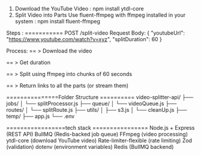 1. Download the YouTube Video : npm install ytdl-core
2. Split Video into Parts
Use fluent-ffmpeg with ffmpeg installed in your system : npm install fluent-ffmpeg


Steps : ===========
POST /split-video
Request Body:
{
  "youtubeUrl": "https://www.youtube.com/watch?v=xyz",
  "splitDuration": 60
}


Process:
== > Download the video

== > Get duration

== > Split using ffmpeg into chunks of 60 seconds

== > Return links to all the parts (or stream them)

===============Folder Structure ==========
video-splitter-api/
├── jobs/
│   └── splitProcessor.js
├── queue/
│   └── videoQueue.js
├── routes/
│   └── splitRoute.js
├── utils/
│   ├── s3.js
│   └── cleanUp.js
├── temp/
├── app.js
└── .env

=================tech stack ================
Node.js + Express (REST API)
BullMQ (Redis-backed job queue)
FFmpeg (video processing)
ytdl-core (download YouTube video)
Rate-limiter-flexible (rate limiting)
Zod (validation)
dotenv (environment variables)
Redis (BullMQ backend)








